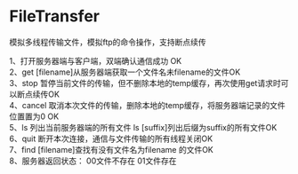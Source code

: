 # FileTransfer
模拟多线程传输文件，模拟ftp的命令操作，支持断点续传<br/>

1、打开服务器端与客户端，双端确认通信成功 OK<br/>
2、get [filename]从服务器端获取一个文件名未filename的文件OK<br/>
3、stop 暂停当前文件的传输，但不删除本地的temp缓存，再次使用get请求时可以断点续传OK<br/>
4、cancel 取消本次文件的传输，删除本地的temp缓存，将服务器端记录的文件位置置为0 OK<br/>
5、ls 列出当前服务器端的所有文件  ls [suffix]列出后缀为suffix的所有文件OK<br/>
6、quit 断开本次连接，通信与文件传输的所有线程关闭OK<br/>
7、find [filename]查找有没有文件名为filename 的文件OK<br/>
8、服务器返回状态：  00文件不存在   01文件存在<br/>
